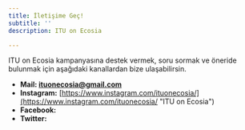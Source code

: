 ```yaml
---
title: İletişime Geç!
subtitle: ''
description: ITU on Ecosia

---
```

ITU on Ecosia kampanyasına destek vermek, soru sormak ve öneride bulunmak için aşağıdaki kanallardan bize ulaşabilirsin.

* **Mail: ituonecosia@gmail.com**
* **Instagram:** [https://www.instagram.com/ituonecosia/](https://www.instagram.com/ituonecosia/ "ITU on Ecosia")
* **Facebook:**
* **Twitter:**